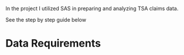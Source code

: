 In the project I utilized SAS in  preparing and analyzing  TSA claims data.

See the step by step guide below

# Data Requirements 
